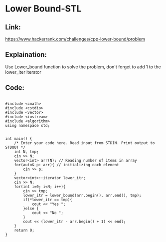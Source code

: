 # Lower Bound-STL

## Link:
https://www.hackerrank.com/challenges/cpp-lower-bound/problem


## Explaination:
Use Lower_bound function to solve the problem, don't forget to add 1 to the lower_iter iterator 


## Code:

```

#include <cmath>
#include <cstdio>
#include <vector>
#include <iostream>
#include <algorithm>
using namespace std;


int main() {
    /* Enter your code here. Read input from STDIN. Print output to STDOUT */
    int N, tmp;
    cin >> N;
    vector<int> arr(N); // Reading number of items in array 
    for(auto& p: arr){ // initializing each element
        cin >> p;
    }
    vector<int>::iterator lower_itr;
    cin >> N;
    for(int i=0; i<N; i++){
        cin >> tmp;
        lower_itr = lower_bound(arr.begin(), arr.end(), tmp);
        if(*lower_itr == tmp){
            cout << "Yes ";
        }else {
            cout << "No ";
        }
        cout << (lower_itr - arr.begin() + 1) << endl;
    }
    return 0;
}


```
